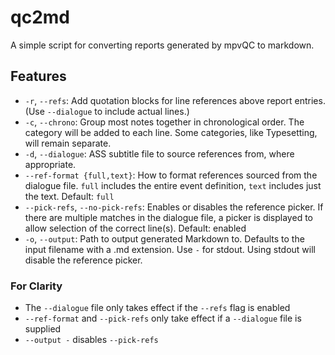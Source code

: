 # qc2md

A simple script for converting reports generated by mpvQC to markdown.

## Features

- `-r`, `--refs`: Add quotation blocks for line references above report entries. (Use `--dialogue` to include actual lines.)
- `-c`, `--chrono`:  Group most notes together in chronological order. The category will be added to each line. Some categories, like Typesetting, will remain separate.
- `-d`, `--dialogue`: ASS subtitle file to source references from, where appropriate.
- `--ref-format {full,text}`: How to format references sourced from the dialogue file. `full` includes the entire event definition, `text` includes just the text. Default: `full`
- `--pick-refs`, `--no-pick-refs`: Enables or disables the reference picker. If there are multiple matches in the dialogue file, a picker is displayed to allow selection of the correct line(s). Default: enabled
- `-o`, `--output`:  Path to output generated Markdown to. Defaults to the input filename with a .md extension. Use `-` for stdout. Using stdout will disable the reference picker.

### For Clarity

- The `--dialogue` file only takes effect if the `--refs` flag is enabled
- `--ref-format` and `--pick-refs` only take effect if a `--dialogue` file is supplied
- `--output -` disables `--pick-refs`
